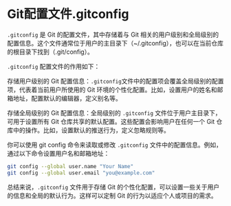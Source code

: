 # Git配置文件.gitconfig

`.gitconfig` 是 Git 的配置文件，其中存储着与 Git 相关的用户级别和全局级别的配置信息。这个文件通常位于用户的主目录下（\~/.gitconfig），也可以在当前仓库的根目录下找到（.git/config）。

`.gitconfig` 配置文件的作用如下：

存储用户级别的 Git 配置信息：`.gitconfig`文件中的配置项会覆盖全局级别的配置项，代表着当前用户所使用的 Git 环境的个性化配置。比如，设置用户的姓名和邮箱地址，配置默认的编辑器，定义别名等。

存储全局级别的 Git 配置信息：全局级别的 `.gitconfig` 文件位于用户主目录下，可用于设置所有 Git 仓库共享的默认配置。这些配置会影响用户在任何一个 Git 仓库中的操作。比如，设置默认的推送行为，定义忽略规则等。

你可以使用 git config 命令来读取或修改 `.gitconfig` 文件中的配置信息。例如，通过以下命令设置用户名和邮箱地址：

```bash
git config --global user.name "Your Name"
git config --global user.email "you@example.com"
```

总结来说，`.gitconfig` 文件用于存储 Git 的个性化配置，可以设置一些关于用户的信息和全局的默认行为。这样可以定制 Git 的行为以适应个人或项目的需求。

